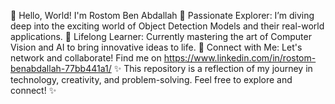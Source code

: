 👋 Hello, World! I'm Rostom Ben Abdallah
🚀 Passionate Explorer: I’m diving deep into the exciting world of Object Detection Models and their real-world applications.
🧠 Lifelong Learner: Currently mastering the art of Computer Vision and AI to bring innovative ideas to life.
💼 Connect with Me: Let's network and collaborate! Find me on https://www.linkedin.com/in/rostom-benabdallah-77bb441a1/
✨ This repository is a reflection of my journey in technology, creativity, and problem-solving. Feel free to explore and connect! ✨
